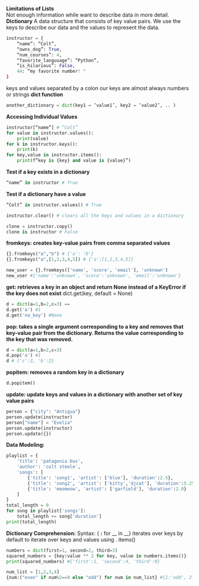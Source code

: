 **Limitations of Lists**<br>
Not enough information while want to describe data in more detail.
**Dictionary**
A data structure that consists of key value pairs. We use the keys to describe our data and the values to represent the data.
```Python
instructor = {
    “name”: “Colt”,
    “owns_dog”: True,
    “num_courses”: 4,
    “favorite_languuage”: “Python”,
    “is_hilarious”: False,
    44: “my favorite number! "
}
```
keys and values separated by a colon
our keys are almost always numbers or strings
**dict function**
```Python
another_dictionary = dict(key1 = ‘value1’, key2 = ‘value2’, .. )
```
**Accessing Individual Values**
```Python
instructor[“name”] # ”Colt”
for value in instructor.values():
    print(value)
for k in instructor.keys():
    print(k)
for key,value in instructor.items():
    print(f”key is {key} and value is {value}”)
```
**Test if a key exists in a dictionary**
```Python
“name” in instructor # True
```
**Test if a dictionary have a value**
```Python
“Colt” in instructor.values() # True
```
```Python
instructor.clear() # clears all the keys and values in a dictionary
```
```Python
clone = instructor.copy()
clone is instructor # False
```
**fromkeys: creates key-value pairs from comma separated values**
```Python
{}.fromkeys("a","b") # {'a': 'b'}
{}.fromkeys("a",[1,2,3,4,5]) # {'a':[1,2,3,4,5]}
```
```Python
new_user = {}.fromkeys(['name', 'score', 'email'], 'unknown')
new_user #{'name':'unknown', 'score':'unknown', 'email':'unknown'}
```
**get: retrieves a key in an object and return None instead of a KeyError if the key does not exist**
dict.get(key, default = None)
```Python
d = dict(a=1,b=2,c=3) ==
d.get('a') #1
d.get('no_key') #None
```
**pop: takes a single argument corresponding to a key and removes that key-value pair from the dictionary. Returns the value corresponding to the key that was removed.**
```Python
d = dict(a=1,b=2,c=3)
d.pop('a') #1
d # {'c':3, 'b':2}
```
**popitem: removes a random key in a dictionary**
```Python
d.popitem()
```
**update: update keys and values in a dictionary with another set of key value pairs**
```Python
person = {"city": "Antigua"}
person.update(instructor)
person["name"] = "Evelia"
person.update(instructor)
person.update({})
```
**Data Modeling:**
```Python
playlist = {
    'title': 'patagonia bus',
    'author': 'colt steele',
    'songs': [
        {'title': 'song1', 'artist': ['blue'], 'duration':2.5},
        {'title': 'song2', 'artist': ['kitty','djcat'], 'duration':5.25},
        {'title': 'meomeow', 'artist': ['garfield'], 'duration':2.0}
    ]
}
total_length = 0
for song in playlist['songs']:
    total_length += song['duration']
print(total_length)
```

**Dictionary Comprehension:**
Syntax: { __:__ for __ in __}
iterates over keys by default
to iterate over keys and values using . items()
```Python
numbers = dict(first=1, second=2, third=3)
squared_numbers = {key:value ** 2 for key, value in numbers.items()}
print(squared_numbers) #{'first':1, 'second':4, 'third':9}
```
```Python
num_list = [1,2,3,4]
{num:("even" if num%2==0 else "odd") for num in num_list} #{1:'odd', 2: 'even', 3:'odd', 4:'even'}
 ```
